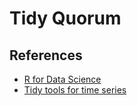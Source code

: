 # Tidy Quorum

## References

* [R for Data Science](https://www.tidyverse.org/)
* [Tidy tools for time series](https://tidyverts.org/)
